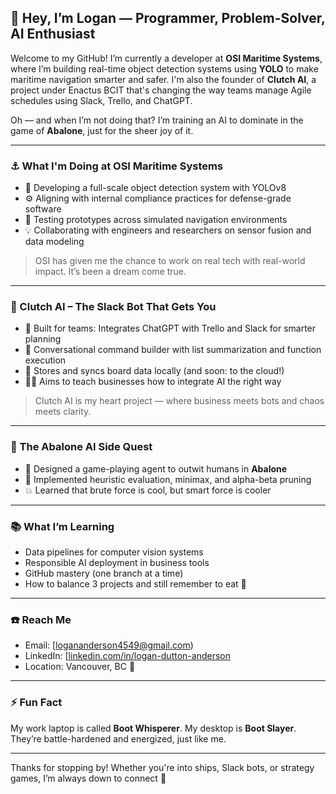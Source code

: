 ## 👋 Hey, I’m Logan — Programmer, Problem-Solver, AI Enthusiast

Welcome to my GitHub! I’m currently a developer at **OSI Maritime Systems**, where I’m building real-time object detection systems using **YOLO** to make maritime navigation smarter and safer. I'm also the founder of **Clutch AI**, a project under Enactus BCIT that's changing the way teams manage Agile schedules using Slack, Trello, and ChatGPT.

Oh — and when I’m not doing that? I’m training an AI to dominate in the game of **Abalone**, just for the sheer joy of it.

---

### ⚓ What I'm Doing at OSI Maritime Systems
- 🔭 Developing a full-scale object detection system with YOLOv8
- ⚙️ Aligning with internal compliance practices for defense-grade software
- 🧪 Testing prototypes across simulated navigation environments
- 💡 Collaborating with engineers and researchers on sensor fusion and data modeling

> OSI has given me the chance to work on real tech with real-world impact. It’s been a dream come true.

---

### 🤖 Clutch AI – The Slack Bot That Gets You
- 🧠 Built for teams: Integrates ChatGPT with Trello and Slack for smarter planning
- 🔁 Conversational command builder with list summarization and function execution
- 📌 Stores and syncs board data locally (and soon: to the cloud!)
- 🧑‍🏫 Aims to teach businesses how to integrate AI the right way

> Clutch AI is my heart project — where business meets bots and chaos meets clarity.

---

### 🧩 The Abalone AI Side Quest
- 🧠 Designed a game-playing agent to outwit humans in **Abalone**
- 🏁 Implemented heuristic evaluation, minimax, and alpha-beta pruning
- 💥 Learned that brute force is cool, but smart force is cooler

---

### 📚 What I’m Learning
- Data pipelines for computer vision systems
- Responsible AI deployment in business tools
- GitHub mastery (one branch at a time)
- How to balance 3 projects and still remember to eat 🧃

---

### ☎️ Reach Me
- Email: [logananderson4549@gmail.com)
- LinkedIn: [[linkedin.com/in/logan-dutton-anderson](https://linkedin.com/in/logan-dutton-anderson](https://www.linkedin.com/in/logan-dutton-anderson-79277421b/))
- Location: Vancouver, BC 🍁

---

### ⚡ Fun Fact
My work laptop is called **Boot Whisperer**. My desktop is **Boot Slayer**. They’re battle-hardened and energized, just like me.

---

Thanks for stopping by! Whether you're into ships, Slack bots, or strategy games, I’m always down to connect 🚀
